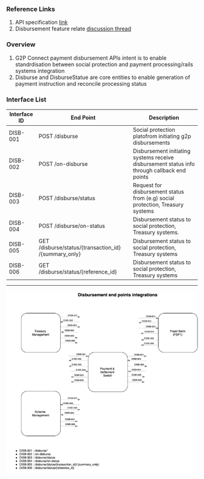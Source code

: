 ### Reference Links
1. API specification [link](../api/g2p-disburse.yaml)
2. Disbursement feature relate [discussion thread](https://github.com/G2P-Connect/.github/discussions) 

### Overview
1. G2P Connect payment disbursement APIs intent is to enable standrdisation between social protection and payment processing/rails systems integration
2. Disburse and DisburseStatue are core entities to enable generation of payment instruction and reconcile processing status 


### Interface List

| Interface ID   | End Point | Description | 
| -------------- | --------- | ----------- |
| DISB-001 | POST /disburse |  Social protection platofrom initiating g2p disbursements | 
| DISB-002 | POST /on-disburse | Disbursement initiating systems receive disbursement status info through callback end points| 
| DISB-003 | POST /disburse/status | Request for disbursement status from (e.g) social protection, Treasury systems | 
| DISB-004 | POST /disburse/on-status | Disbursement status to social protection, Treasury systems. | 
| DISB-005 | GET /disburse/status/{transaction_id} /{summary_only} | Disbursement status to social protection, Treasury systems | 
| DISB-006 | GET /disburse/status/{reference_id} | Disbursement status to social protection, Treasury systems | 


***

![](./images/draw.io/interface-disb.drawio.png)
